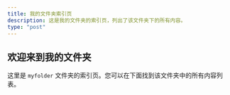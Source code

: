```yaml
---
title: 我的文件夹索引页
description: 这是我的文件夹的索引页，列出了该文件夹下的所有内容。
type: "post"
---
```


## 欢迎来到我的文件夹

这里是 `myfolder` 文件夹的索引页。您可以在下面找到该文件夹中的所有内容列表。